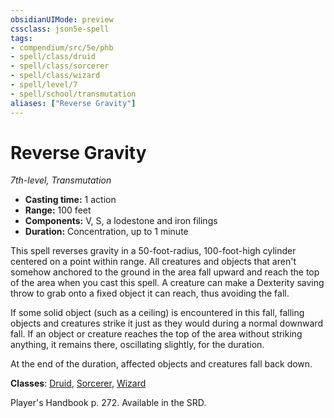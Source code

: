 ```yaml
---
obsidianUIMode: preview
cssclass: json5e-spell
tags:
- compendium/src/5e/phb
- spell/class/druid
- spell/class/sorcerer
- spell/class/wizard
- spell/level/7
- spell/school/transmutation
aliases: ["Reverse Gravity"]
---
```

# Reverse Gravity
*7th-level, Transmutation*  

- **Casting time:** 1 action
- **Range:** 100 feet
- **Components:** V, S, a lodestone and iron filings
- **Duration:** Concentration, up to 1 minute

This spell reverses gravity in a 50-foot-radius, 100-foot-high cylinder centered on a point within range. All creatures and objects that aren't somehow anchored to the ground in the area fall upward and reach the top of the area when you cast this spell. A creature can make a Dexterity saving throw to grab onto a fixed object it can reach, thus avoiding the fall.

If some solid object (such as a ceiling) is encountered in this fall, falling objects and creatures strike it just as they would during a normal downward fall. If an object or creature reaches the top of the area without striking anything, it remains there, oscillating slightly, for the duration.

At the end of the duration, affected objects and creatures fall back down.

**Classes**: [Druid](../../classes/druid.md#), [Sorcerer](../../classes/sorcerer.md#), [Wizard](../../classes/wizard.md#)

Player's Handbook p. 272. Available in the SRD.